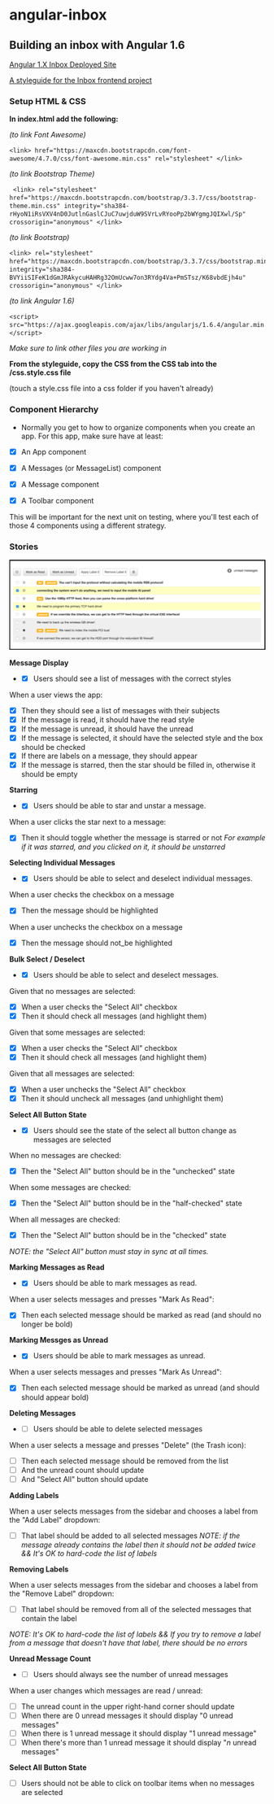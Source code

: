 # angular-inbox
## Building an inbox with Angular 1.6

[Angular 1.X Inbox Deployed Site](https://week3project-ee31f.firebaseapp.com/)

[A styleguide for the Inbox frontend project](https://github.com/gSchool/inbox-styleguide)

### Setup HTML & CSS

**In index.html add the following:**

*(to link Font Awesome)*

```[js]
<link> href="https://maxcdn.bootstrapcdn.com/font-awesome/4.7.0/css/font-awesome.min.css" rel="stylesheet" </link>
```

*(to link Bootstrap Theme)*

```[js]
 <link> rel="stylesheet" href="https://maxcdn.bootstrapcdn.com/bootstrap/3.3.7/css/bootstrap-theme.min.css" integrity="sha384-rHyoN1iRsVXV4nD0JutlnGaslCJuC7uwjduW9SVrLvRYooPp2bWYgmgJQIXwl/Sp" crossorigin="anonymous" </link>
 ```

*(to link Bootstrap)*

```[js]
<link> rel="stylesheet" href="https://maxcdn.bootstrapcdn.com/bootstrap/3.3.7/css/bootstrap.min.css" integrity="sha384-BVYiiSIFeK1dGmJRAkycuHAHRg32OmUcww7on3RYdg4Va+PmSTsz/K68vbdEjh4u" crossorigin="anonymous" </link>
```

*(to link Angular 1.6)*

```[js]
<script> src="https://ajax.googleapis.com/ajax/libs/angularjs/1.6.4/angular.min.js" </script>
```

*Make sure to link other files you are working in*

**From the styleguide, copy the CSS from the CSS tab into the /css.style.css file**

(touch a style.css file into a css folder if you haven't already)

### Component Hierarchy

* Normally you get to how to organize components when you create an app. For this app, make sure have at least:

- [x] An App component

- [x] A Messages (or MessageList) component

- [x] A Message component

- [x] A Toolbar component

This will be important for the next unit on testing, where you'll test each of those 4 components using a different strategy.

### Stories

![Inbox](Images/Inbox.png)

**Message Display**

* - [x] Users should see a list of messages with the correct styles

When a user views the app:
 - [x] Then they should see a list of messages with their subjects
 - [x] If the message is read, it should have the read style
 - [x] If the message is unread, it should have the unread
 - [x] If the message is selected, it should have the selected style and the box should be checked
 - [x] If there are labels on a message, they should appear
 - [x] If the message is starred, then the star should be filled in, otherwise it should be empty

**Starring**

*  - [x] Users should be able to star and unstar a message.

When a user clicks the star next to a message:
 - [x] Then it should toggle whether the message is starred or not
 *For example if it was starred, and you clicked on it, it should be unstarred*

**Selecting Individual Messages**

*  - [x] Users should be able to select and deselect individual messages.

When a user checks the checkbox on a message
 - [x] Then the message should be highlighted

When a user unchecks the checkbox on a message
 - [x] Then the message should not_be highlighted

**Bulk Select / Deselect**

*  - [x] Users should be able to select and deselect messages.

Given that no messages are selected:
 - [x] When a user checks the "Select All" checkbox
 - [x] Then it should check all messages (and highlight them)

Given that some messages are selected:
 - [x] When a user checks the "Select All" checkbox
 - [x] Then it should check all messages (and highlight them)

Given that all messages are selected:
 - [x] When a user unchecks the "Select All" checkbox
 - [x] Then it should uncheck all messages (and unhighlight them)

**Select All Button State**

 * - [x] Users should see the state of the select all button change as messages are selected

When no messages are checked:
  - [x] Then the "Select All" button should be in the "unchecked" state

When some messages are checked:
  - [x] Then the "Select All" button should be in the "half-checked" state

When all messages are checked:
  - [x] Then the "Select All" button should be in the "checked" state

 *NOTE: the "Select All" button must stay in sync at all times.*

**Marking Messages as Read**

*  - [x] Users should be able to mark messages as read.

When a user selects messages and presses "Mark As Read":
 - [x] Then each selected message should be marked as read (and should no longer be bold)

**Marking Messges as Unread**

*  - [x] Users should be able to mark messages as unread.

When a user selects messages and presses "Mark As Unread":
 - [x] Then each selected message should be marked as unread (and should should appear bold)

**Deleting Messages**

*  - [ ] Users should be able to delete selected messages

When a user selects a message and presses "Delete" (the Trash icon):
 - [ ] Then each selected message should be removed from the list
 - [ ] And the unread count should update
 - [ ] And "Select All" button should update

**Adding Labels**

When a user selects messages from the sidebar and chooses a label from the "Add Label" dropdown:
 - [ ] That label should be added to all selected messages
*NOTE: if the message already contains the label then it should not be added twice && It's OK to hard-code the list of labels*

**Removing Labels**

When a user selects messages from the sidebar and chooses a label from the "Remove Label" dropdown:
 - [ ] That label should be removed from all of the selected messages that contain the label

*NOTE: It's OK to hard-code the list of labels && If you try to remove a label from a message that doesn't have that label, there should be no errors*

**Unread Message Count**

*  - [ ] Users should always see the number of unread messages

When a user changes which messages are read / unread:
 - [ ] The unread count in the upper right-hand corner should update
 - [ ] When there are 0 unread messages it should display "0 unread messages"
 - [ ] When there is 1 unread message it should display "1 unread message"
 - [ ] When there's more than 1 unread message it should display "_n_ unread messages"

**Select All Button State**

 - [ ] Users should not be able to click on toolbar items when no messages are selected
